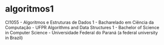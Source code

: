 # algoritmos1
CI1055 - Algoritmos e Estruturas de Dados 1 - Bacharelado em Ciência da Computação - UFPR
Algorithms and Data Structures 1 - Bachelor of Science in Computer Science - Universidade Federal do Paraná (a federal university in Brazil)